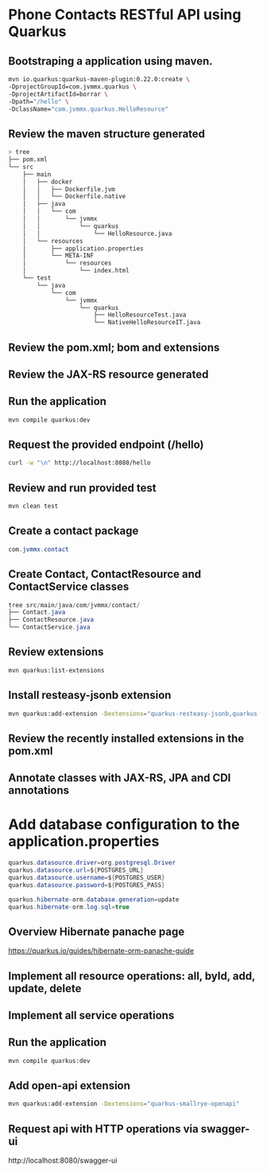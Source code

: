 # Phone Contacts RESTful API using Quarkus

## Bootstraping a application using maven.
```bash
mvn io.quarkus:quarkus-maven-plugin:0.22.0:create \
-DprojectGroupId=com.jvmmx.quarkus \
-DprojectArtifactId=borrar \
-Dpath="/hello" \
-DclassName="com.jvmmx.quarkus.HelloResource"
```
## Review the maven structure generated
```bash
> tree
├── pom.xml
└── src
    ├── main
    │   ├── docker
    │   │   ├── Dockerfile.jvm
    │   │   └── Dockerfile.native
    │   ├── java
    │   │   └── com
    │   │       └── jvmmx
    │   │           └── quarkus
    │   │               └── HelloResource.java
    │   └── resources
    │       ├── application.properties
    │       └── META-INF
    │           └── resources
    │               └── index.html
    └── test
        └── java
            └── com
                └── jvmmx
                    └── quarkus
                        ├── HelloResourceTest.java
                        └── NativeHelloResourceIT.java
```

## Review the pom.xml; bom and extensions

## Review the JAX-RS resource generated

## Run the application
```bash
mvn compile quarkus:dev
```

## Request the provided endpoint (/hello)
```bash
curl -w "\n" http://localhost:8080/hello
```

## Review and run provided test
```bash
mvn clean test
```

## Create a contact package
```java
com.jvmmx.contact
```

## Create Contact, ContactResource and ContactService classes
```java
tree src/main/java/com/jvmmx/contact/
├── Contact.java
├── ContactResource.java
└── ContactService.java
```

## Review extensions
```bash
mvn quarkus:list-extensions
```

## Install resteasy-jsonb extension
```bash
mvn quarkus:add-extension -Dextensions="quarkus-resteasy-jsonb,quarkus-hibernate-orm-panache,quarkus-jdbc-postgresql"
```

## Review the recently installed extensions in the pom.xml

## Annotate classes with JAX-RS, JPA and CDI annotations

# Add database configuration to the application.properties
```java
quarkus.datasource.driver=org.postgresql.Driver
quarkus.datasource.url=${POSTGRES_URL}
quarkus.datasource.username=${POSTGRES_USER}
quarkus.datasource.password=${POSTGRES_PASS}

quarkus.hibernate-orm.database.generation=update
quarkus.hibernate-orm.log.sql=true
```

## Overview Hibernate panache page
https://quarkus.io/guides/hibernate-orm-panache-guide

## Implement all resource operations: all, byId, add, update, delete

## Implement all service operations

## Run the application
```bash
mvn compile quarkus:dev
```

## Add open-api extension
```bash
mvn quarkus:add-extension -Dextensions="quarkus-smallrye-openapi"
```

## Request api with HTTP operations via swagger-ui
http://localhost:8080/swagger-ui

